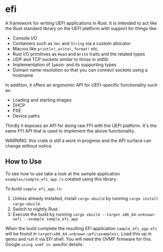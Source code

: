 # efi

A framework for writing UEFI applications in Rust. It is intended to act like the Rust standard library on the UEFI platform with support for things like:

- Console I/O
- Containers such as `Vec` and `String` via a custom allocator
- Macros like `println!`, `write!`, `format!` etc.
- Rust I/O primitives as `Read` and `Write` traits and the related types
- UDP and TCP sockets similar to those in stdlib
- Implementation of `IpAddr` and its supporting types
- Domain name resolution so that you can connect sockets using a hostname

In addition, it offers an ergonomic API for UEFI-specific functionality such as:

- Loading and starting images
- DHCP
- PXE
- Device paths

Thirdly it exposes an API for doing raw FFI with the UEFI platform. It's the same FFI API that is used to implement the above functionality.

WARNING: this crate is still a work in progress and the API surface can change without notice.

## How to Use

To see how to use take a look at the sample application  `examples/sample_efi_app.rs` created using this library.

To build `sample_efi_app.rs`:

1. Unless already installed, install `cargo-xbuild` by running `cargo install cargo-xbuild`.
2. Switch to nightly Rust.
3. Execute the build by running `cargo xbuild --target x86_64-unknown-uefi --example sample_efi_app`

When the build complete the resulting EFI application `sample_efi_app.efi` will be found in `target\x86_64-unknown-uefi\examples\`. Load this up in qemu and run it via EFI shell. You will need the OVMF firmware for this. Google `using ovmf in qemu`for details.